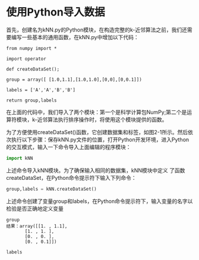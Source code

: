 # 使用Python导入数据

首先，创建名为kNN.py的Python模块，在构造完整的k-近邻算法之前，我们还需要编写一些基本的通用函数，在kNN.py中增加以下代码：

`from numpy import *`

`import operator`

`def createDataSet();`

`group = array([ [1.0,1.1],[1.0,1.0],[0,0],[0,0.1]])`

`labels = ['A','A','B','B']`

`return group,labels`

在上面的代码中，我们导入了两个模块：第一个是科学计算包NumPy;第二个是运算符模块，k-近邻算法执行排序操作时，将使用这个模块提供的函数。

为了方便使用createDataSet\(\)函数，它创建数据集和标签，如图2-1所示。然后依次执行以下步骤：保存kNN.py文件的位置，打开Python开发环境，进入Python的交互模式，输入一下命令导入上面编辑的程序模块：

```py
import kNN
```

上述命令导入kNN模块。为了确保输入相同的数据集，kNN模块中定义 了函数createDataSet，在Python命令提示符下输入下列命令：

```py
group,labels = kNN.createDataSet()
```

上述命令创建了变量group和labels，在Python命令提示符下，输入变量的名字以检验是否正确地定义变量

```
group
结果：array([[1. , 1.1],
       [1. , 1. ],
       [0. , 0. ],
       [0. , 0.1]])
```

    labels


